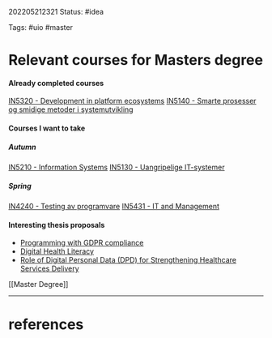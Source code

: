 202205212321
Status: #idea

Tags: #uio #master

# Relevant courses for Masters degree
#### Already completed courses
[IN5320 - Development in platform ecosystems](https://www.uio.no/studier/emner/matnat/ifi/IN5320/index.html)
[IN5140 - Smarte prosesser og smidige metoder i systemutvikling](https://www.uio.no/studier/emner/matnat/ifi/IN5140/index.html)

#### Courses I want to take
##### Autumn
[IN5210 - Information Systems](https://www.uio.no/studier/emner/matnat/ifi/IN5210/index.html)
[IN5130 - Uangripelige IT-systemer](https://www.uio.no/studier/emner/matnat/ifi/IN5130/index.html)

##### Spring
[IN4240 - Testing av programvare](https://www.uio.no/studier/emner/matnat/ifi/IN4240/index.html)
[IN5431 - IT and Management](https://www.uio.no/studier/emner/matnat/ifi/IN5431/index.html) 



#### Interesting thesis proposals
- [Programming with GDPR compliance](https://www.mn.uio.no/ifi/studier/masteroppgaver/psy/programming-with-gdpr.html)
- [Digital Health Literacy](https://www.mn.uio.no/ifi/studier/masteroppgaver/is/digital-health-literacy.html)
- [Role of Digital Personal Data (DPD) for Strengthening Healthcare Services Delivery](https://www.mn.uio.no/ifi/studier/masteroppgaver/is/role-of-digital-personal-data-%28dpd%29-for-strengthen.html)


[[Master Degree]]


---
# references
